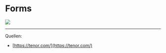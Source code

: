 # Forms

<img src="<%- config.base %>/static/images/boom-1.gif" class="w-2/5" />

---

Quellen:
- [https://tenor.com/](https://tenor.com/)
